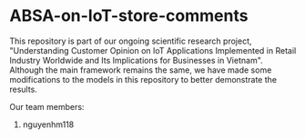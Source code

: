 # ABSA-on-IoT-store-comments
This repository is part of our ongoing scientific research project, "Understanding Customer Opinion on IoT Applications Implemented in Retail Industry Worldwide and Its Implications for Businesses in Vietnam". Although the main framework remains the same, we have made some modifications to the models in this repository to better demonstrate the results.

Our team members:
1. <a hrefs="https://github.com/nguyenmh118">nguyenhm118</a>
